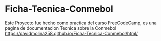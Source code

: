 # Ficha-Tecnica-Conmebol
Este Proyecto fue hecho como practica del curso FreeCodeCamp, es una pagina de documentacion Tecnica sobre la Conmebol 
https://davidmolina258.github.io/Ficha-Tecnica-Conmebol/html/
